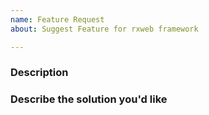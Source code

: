 ```yaml
---
name: Feature Request
about: Suggest Feature for rxweb framework

---
```


### Description



### Describe the solution you'd like
